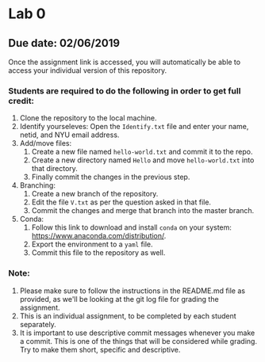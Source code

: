 # Lab 0
## Due date: 02/06/2019

Once the assignment link is accessed, you will automatically be able to access your individual version of this repository.

### Students are required to do the following in order to get full credit:
1. Clone the repository to the local machine.
2. Identify yourseleves: Open the `Identify.txt` file and enter your name, netid, and NYU email address.
3. Add/move files:
    1. Create a new file named `hello-world.txt` and commit it to the repo.
    2. Create a new directory named `Hello` and move `hello-world.txt` into that directory. 
    3. Finally commit the changes in the previous step.
4. Branching:
    1. Create a new branch of the repository.
    2. Edit the file `V.txt` as per the question asked in that file.
    3. Commit the changes and merge that branch into the master branch.
5. Conda: 
    1. Follow this link to download and install `conda` on your system: https://www.anaconda.com/distribution/.
    2. Export the environment to a `yaml` file.
    3. Commit this file to the repository as well.
    
### Note:
1. Please make sure to follow the instructions in the README.md file as provided, as we'll be looking at the git log file for grading the assignment.
2. This is an individual assignment, to be completed by each student separately.
3. It is important to use descriptive commit messages whenever you make a commit. This is one of the things that will be considered while grading. Try to make them short, specific and descriptive.
